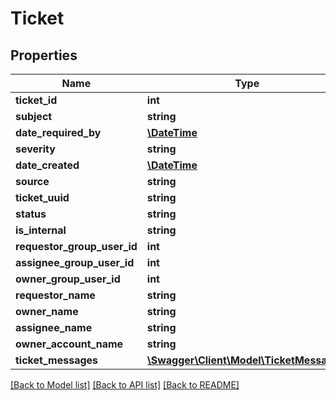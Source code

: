 # Ticket

## Properties
Name | Type | Description | Notes
------------ | ------------- | ------------- | -------------
**ticket_id** | **int** |  | [optional] 
**subject** | **string** |  | [optional] 
**date_required_by** | [**\DateTime**](\DateTime.md) |  | [optional] 
**severity** | **string** |  | [optional] 
**date_created** | [**\DateTime**](\DateTime.md) |  | [optional] 
**source** | **string** |  | [optional] 
**ticket_uuid** | **string** |  | [optional] 
**status** | **string** |  | [optional] 
**is_internal** | **string** |  | [optional] 
**requestor_group_user_id** | **int** |  | [optional] 
**assignee_group_user_id** | **int** |  | [optional] 
**owner_group_user_id** | **int** |  | [optional] 
**requestor_name** | **string** |  | [optional] 
**owner_name** | **string** |  | [optional] 
**assignee_name** | **string** |  | [optional] 
**owner_account_name** | **string** |  | [optional] 
**ticket_messages** | [**\Swagger\Client\Model\TicketMessage[]**](TicketMessage.md) |  | [optional] 

[[Back to Model list]](../README.md#documentation-for-models) [[Back to API list]](../README.md#documentation-for-api-endpoints) [[Back to README]](../README.md)


